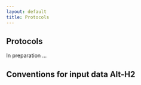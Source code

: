 ```yaml
---
layout: default
title: Protocols
---
```


## Protocols

In preparation ...

Conventions for input data
Alt-H2
------
